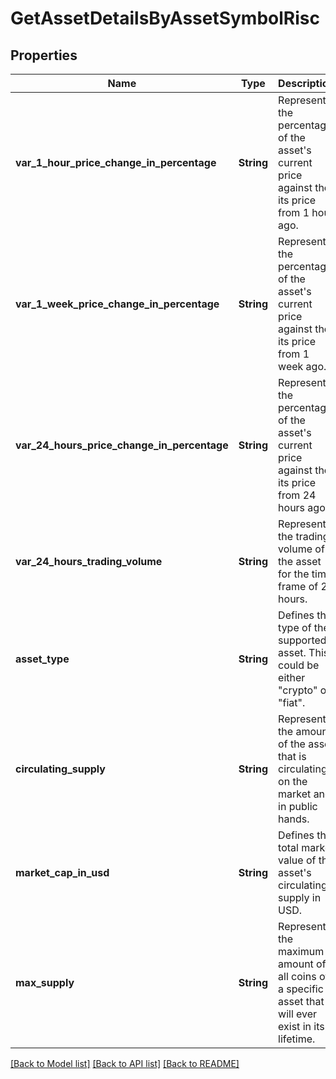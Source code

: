 # GetAssetDetailsByAssetSymbolRisc

## Properties

Name | Type | Description | Notes
------------ | ------------- | ------------- | -------------
**var_1_hour_price_change_in_percentage** | **String** | Represents the percentage of the asset's current price against the its price from 1 hour ago. | 
**var_1_week_price_change_in_percentage** | **String** | Represents the percentage of the asset's current price against the its price from 1 week ago. | 
**var_24_hours_price_change_in_percentage** | **String** | Represents the percentage of the asset's current price against the its price from 24 hours ago. | 
**var_24_hours_trading_volume** | **String** | Represents the trading volume of the asset for the time frame of 24 hours. | 
**asset_type** | **String** | Defines the type of the supported asset. This could be either \"crypto\" or \"fiat\". | 
**circulating_supply** | **String** | Represents the amount of the asset that is circulating on the market and in public hands. | 
**market_cap_in_usd** | **String** | Defines the total market value of the asset's circulating supply in USD. | 
**max_supply** | **String** | Represents the maximum amount of all coins of a specific asset that will ever exist in its lifetime. | 

[[Back to Model list]](../README.md#documentation-for-models) [[Back to API list]](../README.md#documentation-for-api-endpoints) [[Back to README]](../README.md)


